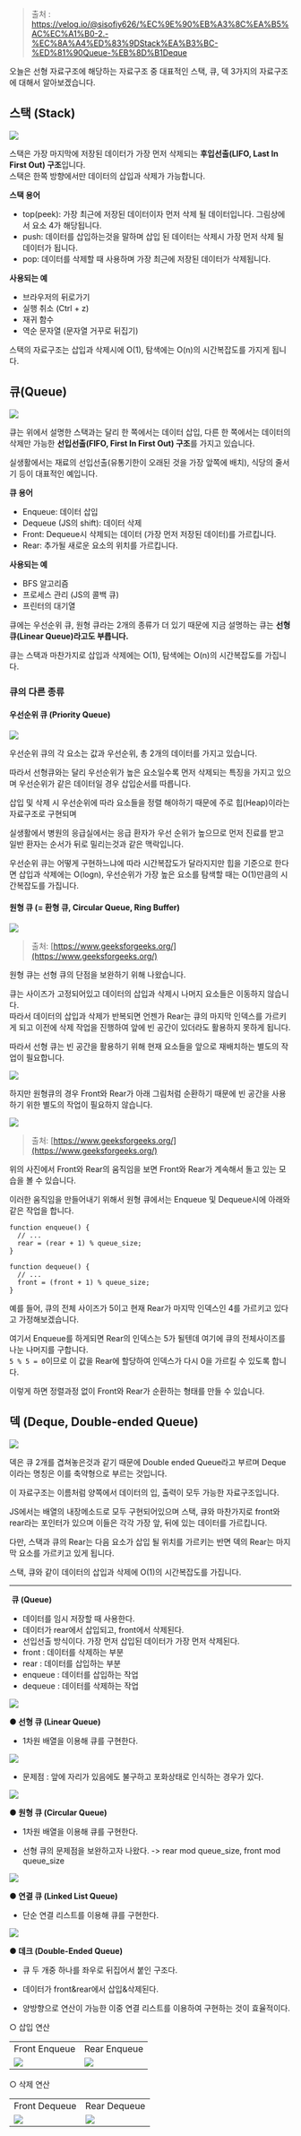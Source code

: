 > 출처 : https://velog.io/@sisofiy626/%EC%9E%90%EB%A3%8C%EA%B5%AC%EC%A1%B0-2.-%EC%8A%A4%ED%83%9DStack%EA%B3%BC-%ED%81%90Queue-%EB%8D%B1Deque

오늘은 선형 자료구조에 해당하는 자료구조 중 대표적인 스택, 큐, 덱 3가지의 자료구조에 대해서 알아보겠습니다.

## 스택 (Stack)

![](https://velog.velcdn.com/images/sisofiy626/post/903c827f-6595-49d0-a311-837b0311b30b/image.png)

스택은 가장 마지막에 저장된 데이터가 가장 먼저 삭제되는 **후입선출(LIFO, Last In First Out) 구조**입니다.  
스택은 한쪽 방향에서만 데이터의 삽입과 삭제가 가능합니다.

**스택 용어**

- top(peek): 가장 최근에 저장된 데이터이자 먼저 삭제 될 데이터입니다. 그림상에서 요소 4가 해당됩니다.
- push: 데이터를 삽입하는것을 말하며 삽입 된 데이터는 삭제시 가장 먼저 삭제 될 데이터가 됩니다.
- pop: 데이터를 삭제할 때 사용하며 가장 최근에 저장된 데이터가 삭제됩니다.

**사용되는 예**

- 브라우저의 뒤로가기
- 실행 취소 (Ctrl + z)
- 재귀 함수
- 역순 문자열 (문자열 거꾸로 뒤집기)

스택의 자료구조는 삽입과 삭제시에 O(1), 탐색에는 O(n)의 시간복잡도를 가지게 됩니다.

## 큐(Queue)

![](https://velog.velcdn.com/images/sisofiy626/post/ec98d0ca-51c7-4485-8e72-638a7402eee3/image.png)

큐는 위에서 설명한 스택과는 달리 한 쪽에서는 데이터 삽입, 다른 한 쪽에서는 데이터의 삭제만 가능한 **선입선출(FIFO, First In First Out) 구조**를 가지고 있습니다.

실생활에서는 재료의 선입선출(유통기한이 오래된 것을 가장 앞쪽에 배치), 식당의 줄서기 등이 대표적인 예입니다.

**큐 용어**

- Enqueue: 데이터 삽입
- Dequeue (JS의 shift): 데이터 삭제
- Front: Dequeue시 삭제되는 데이터 (가장 먼저 저장된 데이터)를 가르킵니다.
- Rear: 추가될 새로운 요소의 위치를 가르킵니다.

**사용되는 예**

- BFS 알고리즘
- 프로세스 관리 (JS의 콜백 큐)
- 프린터의 대기열

큐에는 우선순위 큐, 원형 큐라는 2개의 종류가 더 있기 때문에 지금 설명하는 큐는 **선형 큐(Linear Queue)라고도 부릅니다.**

큐는 스택과 마찬가지로 삽입과 삭제에는 O(1), 탐색에는 O(n)의 시간복잡도를 가집니다.

### 큐의 다른 종류

#### 우선순위 큐 (Priority Queue)

![](https://velog.velcdn.com/images/sisofiy626/post/bda424e6-981a-4801-9ac8-f7e9dccf495f/image.png)

우선순위 큐의 각 요소는 값과 우선순위, 총 2개의 데이터를 가지고 있습니다.

따라서 선형큐와는 달리 우선순위가 높은 요소일수록 먼저 삭제되는 특징을 가지고 있으며 우선순위가 같은 데이터일 경우 삽입순서를 따릅니다.

삽입 및 삭제 시 우선순위에 따라 요소들을 정렬 해야하기 때문에 주로 힙(Heap)이라는 자료구조로 구현되며  

실생활에서 병원의 응급실에서는 응급 환자가 우선 순위가 높으므로 먼저 진료를 받고 일반 환자는 순서가 뒤로 밀리는것과 같은 맥락입니다.

우선순위 큐는 어떻게 구현하느냐에 따라 시간복잡도가 달라지지만 힙을 기준으로 한다면 삽입과 삭제에는 O(logn), 우선순위가 가장 높은 요소를 탐색할 때는 O(1)만큼의 시간복잡도를 가집니다.

#### 원형 큐 (= 환형 큐, Circular Queue, Ring Buffer)

![](https://velog.velcdn.com/images/sisofiy626/post/e563df64-c66c-4ca3-87e1-346a77bea7e3/image.png)

> 출처: [https://www.geeksforgeeks.org/](https://www.geeksforgeeks.org/)

원형 큐는 선형 큐의 단점을 보완하기 위해 나왔습니다.

큐는 사이즈가 고정되어있고 데이터의 삽입과 삭제시 나머지 요소들은 이동하지 않습니다.  
따라서 데이터의 삽입과 삭제가 반복되면 언젠가 Rear는 큐의 마지막 인덱스를 가르키게 되고 이전에 삭제 작업을 진행하여 앞에 빈 공간이 있더라도 활용하지 못하게 됩니다.

따라서 선형 큐는 빈 공간을 활용하기 위해 현재 요소들을 앞으로 재배치하는 별도의 작업이 필요합니다.

![](https://velog.velcdn.com/images/sisofiy626/post/383bcb66-5487-4626-b547-563b7371a976/image.png)

하지만 원형큐의 경우 Front와 Rear가 아래 그림처럼 순환하기 때문에 빈 공간을 사용하기 위한 별도의 작업이 필요하지 않습니다.

![](https://velog.velcdn.com/images/sisofiy626/post/45dbc87c-7008-4fa8-adbd-718491c6b1b9/image.png)

> 출처: [https://www.geeksforgeeks.org/](https://www.geeksforgeeks.org/)

위의 사진에서 Front와 Rear의 움직임을 보면 Front와 Rear가 계속해서 돌고 있는 모습을 볼 수 있습니다.

이러한 움직임을 만들어내기 위해서 원형 큐에서는 Enqueue 및 Dequeue시에 아래와 같은 작업을 합니다.

```null
function enqueue() {
  // ...
  rear = (rear + 1) % queue_size;
}

function dequeue() {
  // ...
  front = (front + 1) % queue_size;
}
```

예를 들어, 큐의 전체 사이즈가 5이고 현재 Rear가 마지막 인덱스인 4를 가르키고 있다고 가정해보겠습니다.

여기서 Enqueue를 하게되면 Rear의 인덱스는 5가 될텐데 여기에 큐의 전체사이즈를 나눈 나머지를 구합니다.  
`5 % 5 = 0`이므로 이 값을 Rear에 할당하여 인덱스가 다시 0을 가르킬 수 있도록 합니다.

이렇게 하면 정렬과정 없이 Front와 Rear가 순환하는 형태를 만들 수 있습니다.

## 덱 (Deque, Double-ended Queue)

![](https://velog.velcdn.com/images/sisofiy626/post/376f2309-5a11-4d12-b9f6-4b04853ba660/image.png)

덱은 큐 2개를 겹쳐놓은것과 같기 때문에 Double ended Queue라고 부르며 Deque이라는 명칭은 이를 축약형으로 부르는 것입니다.

이 자료구조는 이름처럼 양쪽에서 데이터의 입, 출력이 모두 가능한 자료구조입니다.

JS에서는 배열의 내장메소드로 모두 구현되어있으며 스택, 큐와 마찬가지로 front와 rear라는 포인터가 있으며 이들은 각각 가장 앞, 뒤에 있는 데이터를 가르킵니다.

다만, 스택과 큐의 Rear는 다음 요소가 삽입 될 위치를 가르키는 반면 덱의 Rear는 마지막 요소를 가르키고 있게 됩니다.

스택, 큐와 같이 데이터의 삽입과 삭제에 O(1)의 시간복잡도를 가집니다.


---

 **큐 (Queue)**
- 데이터를 임시 저장할 때 사용한다.
- 데이터가 rear에서 삽입되고, front에서 삭제된다.
- 선입선출 방식이다. 가장 먼저 삽입된 데이터가 가장 먼저 삭제된다.
- front : 데이터를 삭제하는 부분
- rear : 데이터를 삽입하는 부분
- enqueue : 데이터를 삽입하는 작업
- dequeue : 데이터를 삭제하는 작업

![](https://blog.kakaocdn.net/dn/VwUUR/btq8sorJJvn/OfiJosvtiJyliz0YInsQ2K/img.png)

**● 선형 큐 (Linear Queue)**
- 1차원 배열을 이용해 큐를 구현한다.

![](https://blog.kakaocdn.net/dn/C52Zu/btq8spjR8uw/SouCpYhYKqyTWOCbKRSzek/img.png)

- 문제점 : 앞에 자리가 있음에도 불구하고 포화상태로 인식하는 경우가 있다.

![](https://blog.kakaocdn.net/dn/cXXkz4/btq8rTFxxqe/x6uKzsplg83tbM2Z2KBtak/img.png)

**● 원형 큐 (Circular Queue)**

- 1차원 배열을 이용해 큐를 구현한다.

- 선형 큐의 문제점을 보완하고자 나왔다. -> rear mod queue_size, front mod queue_size

![](https://blog.kakaocdn.net/dn/JQR4l/btq8spYvz6J/RJQyblMCO6qiwCaK2foGf1/img.png)

**● 연결 큐 (Linked List Queue)**

- 단순 연결 리스트를 이용해 큐를 구현한다.

![](https://blog.kakaocdn.net/dn/beL2dJ/btq8rXgL9aj/u3lt0y5rltc35z2fUQe7Rk/img.png)

**● 데크 (Double-Ended Queue)**

- 큐 두 개중 하나를 좌우로 뒤집어서 붙인 구조다.

- 데이터가 front&rear에서 삽입&삭제된다.

- 양방향으로 연산이 가능한 이중 연결 리스트를 이용하여 구현하는 것이 효율적이다.

○ 삽입 연산

|   |   |
|---|---|
|Front Enqueue|Rear Enqueue|
|![](https://blog.kakaocdn.net/dn/bkVpt9/btq8rTFAOhz/3wztzHVaw9zJkyBD4csSj1/img.png)|![](https://blog.kakaocdn.net/dn/chFCN2/btq8qIY4xlN/S6LhJoT2B8hH8sDTetsAYK/img.png)|

○ 삭제 연산

|   |   |
|---|---|
|Front Dequeue|Rear Dequeue|
|![](https://blog.kakaocdn.net/dn/xBHFh/btq8rR12I8L/WkWNm2H9GWH9dPWR3kGZfk/img.png)|![](https://blog.kakaocdn.net/dn/YdKK7/btq8pM1KKpP/qlBijHGcQa6kkM3s5TRcb0/img.png)|
